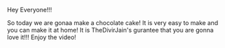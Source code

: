 Hey Everyone!!!

So today we are gonaa make a chocolate cake!
It is very easy to make and you can make it at home!
It is TheDivirJain's gurantee that you are gonna love it!!!
Enjoy the video!